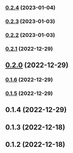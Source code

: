

### [0.2.4](https://github.com/ahc2806/react-native-template-clean-architecture/compare/0.2.3...0.2.4) (2023-01-04)

### [0.2.3](https://github.com/ahc2806/react-native-template-clean-architecture/compare/0.2.2...0.2.3) (2023-01-03)

### [0.2.2](https://github.com/ahc2806/react-native-template-clean-architecture/compare/0.2.1-rc.0...0.2.2) (2023-01-03)

### [0.2.1](https://github.com/ahc2806/react-native-template-clean-architecture/compare/0.2.0...0.2.1) (2022-12-29)

## [0.2.0](https://github.com/ahc2806/react-native-template-clean-architecture/compare/0.1.6...0.2.0) (2022-12-29)

### [0.1.6](https://github.com/ahc2806/react-native-template-clean-architecture/compare/0.1.4...0.1.6) (2022-12-29)

### [0.1.5](https://github.com/ahc2806/react-native-template-clean-architecture/compare/0.1.4...0.1.5) (2022-12-29)

## 0.1.4 (2022-12-29)

## 0.1.3 (2022-12-18)

## 0.1.2 (2022-12-18)